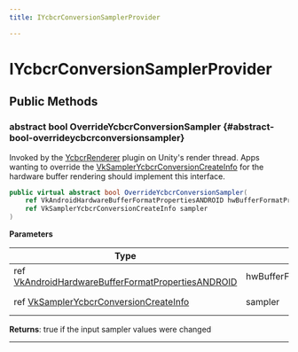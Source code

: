 ```yaml
---
title: IYcbcrConversionSamplerProvider

---
```


# IYcbcrConversionSamplerProvider










## Public Methods

### abstract bool OverrideYcbcrConversionSampler {#abstract-bool-overrideycbcrconversionsampler}

Invoked by the [YcbcrRenderer](/versioned_docs/version-22-May-2023/unity-api/api/UnityEngine.XR.MagicLeap/YcbcrRenderer/UnityEngine.XR.MagicLeap.YcbcrRenderer.md) plugin on Unity's render thread. Apps wanting to override the [VkSamplerYcbcrConversionCreateInfo](/versioned_docs/version-22-May-2023/unity-api/api/UnityEngine.XR.MagicLeap/YcbcrRenderer/UnityEngine.XR.MagicLeap.YcbcrRenderer.VkSamplerYcbcrConversionCreateInfo.md) for the hardware buffer rendering should implement this interface. 

```csharp
public virtual abstract bool OverrideYcbcrConversionSampler(
    ref VkAndroidHardwareBufferFormatPropertiesANDROID hwBufferFormatProperties,
    ref VkSamplerYcbcrConversionCreateInfo sampler
)
```


**Parameters**

| Type | Name  | Description  | 
|--|--|--|
| ref [VkAndroidHardwareBufferFormatPropertiesANDROID](/versioned_docs/version-22-May-2023/unity-api/api/UnityEngine.XR.MagicLeap/YcbcrRenderer/UnityEngine.XR.MagicLeap.YcbcrRenderer.VkAndroidHardwareBufferFormatPropertiesANDROID.md) |hwBufferFormatProperties|[VkAndroidHardwareBufferFormatPropertiesANDROID](/versioned_docs/version-22-May-2023/unity-api/api/UnityEngine.XR.MagicLeap/YcbcrRenderer/UnityEngine.XR.MagicLeap.YcbcrRenderer.VkAndroidHardwareBufferFormatPropertiesANDROID.md) of the currently acquired AHardwareBuffer|
| ref [VkSamplerYcbcrConversionCreateInfo](/versioned_docs/version-22-May-2023/unity-api/api/UnityEngine.XR.MagicLeap/YcbcrRenderer/UnityEngine.XR.MagicLeap.YcbcrRenderer.VkSamplerYcbcrConversionCreateInfo.md) |sampler|[VkSamplerYcbcrConversionCreateInfo](/versioned_docs/version-22-May-2023/unity-api/api/UnityEngine.XR.MagicLeap/YcbcrRenderer/UnityEngine.XR.MagicLeap.YcbcrRenderer.VkSamplerYcbcrConversionCreateInfo.md) of the previous frame|






**Returns**: true if the input sampler values were changed



-----------


